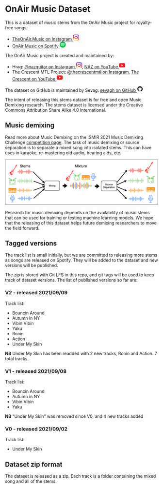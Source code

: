 # OnAir Music Dataset

This is a dataset of music stems from the OnAir Music project for royalty-free songs:
* [TheOnAir.Music on Instagram <img src="./.github/instagram_logo.svg" height=20px/>](https://www.instagram.com/theonair.music/)
* [OnAir Music on Spotify <img src="./.github/spotify_logo.svg" height=20px/>](https://open.spotify.com/artist/7IYLENV1pGGPvL6wkyl7t5)

The OnAir Music project is created and maintained by:
* Hrag: [@nazguitar on Instagram <img src="./.github/instagram_logo.svg" height=20px/>](https://www.instagram.com/nazguitar/), [NAZ on YouTube <img src="./.github/youtube_logo.svg" height=20px/>](https://www.youtube.com/channel/UCOJWAbfcCw2gkkkRZv1es_A)
* The Crescent MTL Project: [@thecrescentmtl on Instagram](https://www.instagram.com/thecrescentmtl/), [The Crescent on YouTube <img src="./.github/youtube_logo.svg" height=20px/>](https://www.youtube.com/c/TheCrescent)

The dataset on GitHub is maintained by Sevag: [sevagh on GitHub <img src="./.github/github_logo.svg" height=20px/>](https://github.com/sevagh)

The intent of releasing this stems dataset is for free and open Music Demixing research. The stems dataset is licensed under the Creative Commons Attribution Share Alike 4.0 International.

## Music demixing

Read more about Music Demixing on the ISMIR 2021 Music Demixing Challenge [competition page](https://www.aicrowd.com/challenges/music-demixing-challenge-ismir-2021). The task of music demixing or source separation is to separate a mixed song into isolated stems. This can have uses in karaoke, re-mastering old audio, hearing aids, etc.

![mixdemix](./.github/mixdemix.png)

Research for music demixing depends on the availability of music stems that can be used for training or testing machine learning models. We hope that the releasing of this dataset helps future demixing researchers to move the field forward.

## Tagged versions

The track list is small initially, but we are committed to releasing more stems as songs are released on Spotify. They will be added to the dataset and new versions will be published.

The zip is stored with Git LFS in this repo, and git tags will be used to keep track of dataset versions. The list of published versions so far are:

### V2 - released 2021/09/09

Track list:
* Bouncin Around
* Autumn in NY
* Vibin Vibin
* Yaku
* Ronin
* Action
* Under My Skin

**NB** Under My Skin has been readded with 2 new tracks, Ronin and Action. 7 total tracks.

### V1 - released 2021/09/08

Track list:
* Bouncin Around
* Autumn in NY
* Vibin Vibin
* Yaku

**NB** "Under My Skin" was removed since V0, and 4 new tracks added

### V0 - released 2021/09/02

Track list:
* Under My Skin

## Dataset zip format

The dataset is released as a zip. Each track is a folder containing the mixed song and all of the stems.
